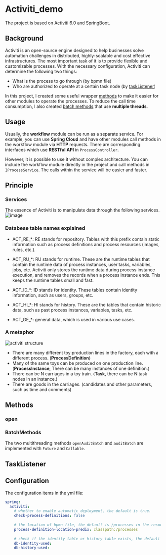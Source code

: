 # Activiti_demo
The project is based on [Activiti](https://www.activiti.org/) 6.0 and SpringBoot.
## Background
Activiti is an open-source engine designed to help businesses solve automation challenges in distributed, highly-scalable and cost effective infrastructures. 
The most important task of it is to provide flexible and customizable processes. With the necessary configuration, Activiti can determine the following two things:
* What is the process to go through (by bpmn file)
* Who are authorized to operate at a certain task node (by [taskListener](#TaskListener))

In this project, I created some useful wrapper [methods](#Methods) to make it easier for other modules to operate the processes. 
To reduce the call time consumption, I also created [batch methods](#BatchMethods) that use **multiple threads**.

## Usage
Usually, the **workflow** module can be run as a separate service. For example, you can use **Spring Cloud** and have other modules call methods in the workflow module via **HTTP** requests. There are corresponding interfaces which use **RESTful API** in `ProcessController`.

However, it is possible to use it without complex architecture. You can include the workflow module directly in the project and call methods in `IProcessService`. The calls within the service will be easier and faster.

## Principle
### Services
The essence of Activiti is to manipulate data through the following services. 
![image](https://user-images.githubusercontent.com/41005474/210655024-6f814c6d-8b7d-4ae2-8ed9-9b942035424a.png)

### Databese table names explained
* ACT_RE_*: RE stands for repository. Tables with this prefix contain static information such as process definitions and process resources (images, rules, etc.).

* ACT_RU_*: RU stands for runtime. These are the runtime tables that contain the runtime data of process instances, user tasks, variables, jobs, etc. Activiti only stores the runtime data during process instance execution, and removes the records when a process instance ends. This keeps the runtime tables small and fast.

* ACT_ID_*: ID stands for identity. These tables contain identity information, such as users, groups, etc.

* ACT_HI_*: HI stands for history. These are the tables that contain historic data, such as past process instances, variables, tasks, etc.

* ACT_GE_*: general data, which is used in various use cases.

### A metaphor
![activiti structure](https://user-images.githubusercontent.com/41005474/210773264-ea43e2b1-88c1-4cc9-be81-c1d4d0d37515.png)

* There are many different toy production lines in the factory, each with a different process. (**ProcessDefinition**)
* Many of the same toys can be produced on one production line. (**ProcessInstance**, There can be many instances of one definition.)
* There can be N carriages in a toy train. (**Task**, there can be N task nodes in an instance.)
* There are goods in the carriages. (candidates and other parameters, such as time and comments)

## Methods
### open

### BatchMethods
The two multithreading methods `openAuditBatch` and `auditBatch` are implemented with `Future` and `Callable`.

## TaskListener

## Configuration
The configuration items in the yml file:
```yml
spring:
  activiti:
    # whether to enable automatic deployment, the default is true.
    check-process-definitions: false
    
    # the location of bpmn file, the default is /processes in the resource folder.
    process-definition-location-predix: classpath:/processes
    
    # check if the identity table or history table exists, the default is true.
    db-identity-used:
    db-history-used:

